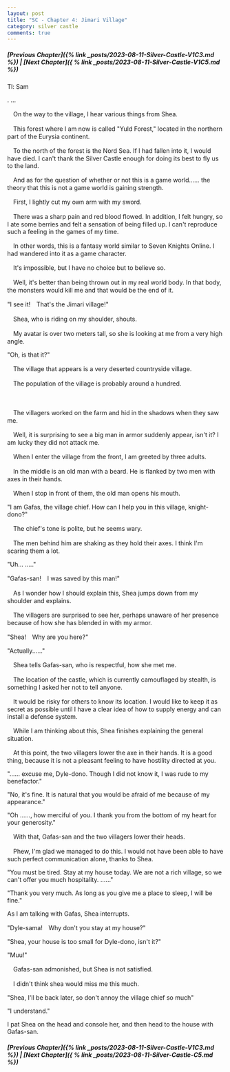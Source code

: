 ```yaml
---
layout: post
title: "SC - Chapter 4: Jimari Village"
category: silver castle
comments: true
---
```


##### [Previous Chapter]({% link _posts/2023-08-11-Silver-Castle-V1C3.md %}) \| [Next Chapter]({ % link _posts/2023-08-11-Silver-Castle-V1C5.md %})



Tl: Sam

.
…


　On the way to the village, I hear various things from Shea.


　This forest where I am now is called "Yuld Forest," located in the northern part of the Eurysia continent.

　To the north of the forest is the Nord Sea. If I had fallen into it, I would have died. I can't thank the Silver Castle enough for doing its best to fly us to the land.


　And as for the question of whether or not this is a game world...... the theory that this is not a game world is gaining strength.
<!--more-->


　First, I lightly cut my own arm with my sword.

　There was a sharp pain and red blood flowed. In addition, I felt hungry, so I ate some berries and felt a sensation of being filled up. I can't reproduce such a feeling in the games of my time.


　In other words, this is a fantasy world similar to Seven Knights Online. I had wandered into it as a game character.

　It's impossible, but I have no choice but to believe so.

　Well, it's better than being thrown out in my real world body. In that body, the monsters would kill me and that would be the end of it.


"I see it!　That's the Jimari village!"


　Shea, who is riding on my shoulder, shouts.

　My avatar is over two meters tall, so she is looking at me from a very high angle.


"Oh, is that it?"


　The village that appears is a very deserted countryside village.

　The population of the village is probably around a hundred.

　

　The villagers worked on the farm and hid in the shadows when they saw me.

　Well, it is surprising to see a big man in armor suddenly appear, isn't it? I am lucky they did not attack me.


　When I enter the village from the front, I am greeted by three adults.

　In the middle is an old man with a beard. He is flanked by two men with axes in their hands.


　When I stop in front of them, the old man opens his mouth.


"I am Gafas, the village chief. How can I help you in this village, knight-dono?"


　The chief's tone is polite, but he seems wary.

　The men behind him are shaking as they hold their axes. I think I'm scaring them a lot.


"Uh... ....."

"Gafas-san!　I was saved by this man!"


　As I wonder how I should explain this, Shea jumps down from my shoulder and explains.

　The villagers are surprised to see her, perhaps unaware of her presence because of how she has blended in with my armor.


"Shea!　Why are you here?"

"Actually......"


　Shea tells Gafas-san, who is respectful, how she met me.

　The location of the castle, which is currently camouflaged by stealth, is something I asked her not to tell anyone.

　It would be risky for others to know its location. I would like to keep it as secret as possible until I have a clear idea of how to supply energy and can install a defense system.


　While I am thinking about this, Shea finishes explaining the general situation.

　At this point, the two villagers lower the axe in their hands. It is a good thing, because it is not a pleasant feeling to have hostility directed at you.


"...... excuse me,  Dyle-dono. Though I did not know it, I was rude to my benefactor."

"No, it's fine. It is natural that you would be afraid of me because of my appearance."

"Oh ......, how merciful of you. I thank you from the bottom of my heart for your generosity."


　With that, Gafas-san and the two villagers lower their heads.

　Phew, I'm glad we managed to do this. I would not have been able to have such perfect communication alone, thanks to Shea.


"You must be tired. Stay at my house today. We are not a rich village, so we can't offer you much hospitality. ......"

"Thank you very much. As long as you give me a place to sleep, I will be fine."


As I am talking with Gafas, Shea interrupts.


"Dyle-sama!　Why don't you stay at my house?"

"Shea, your house is too small for Dyle-dono, isn't it?"

"Muu!"


　Gafas-san admonished, but Shea is not satisfied.

　I didn't think shea would miss me this much.


"Shea, I'll be back later, so don't annoy the village chief so much"

"I understand."


I pat Shea on the head and console her, and then head to the house with Gafas-san.




##### [Previous Chapter]({% link _posts/2023-08-11-Silver-Castle-V1C3.md %}) \| [Next Chapter]({ % link _posts/2023-08-11-Silver-Castle-C5.md %})
